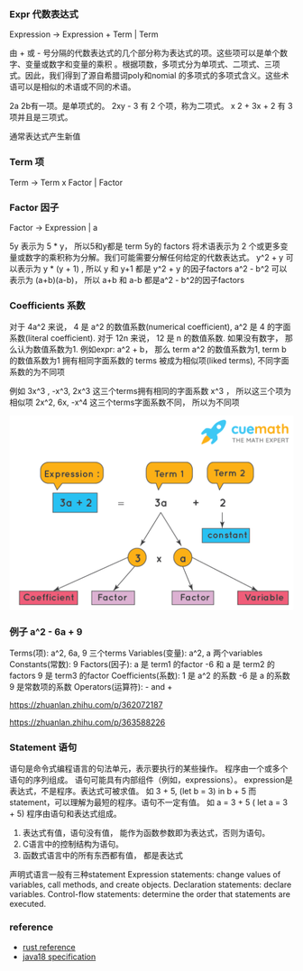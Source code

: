 ### Expr  代数表达式

Expression -> Expression + Term | Term

由 + 或 - 号分隔的代数表达式的几个部分称为表达式的项。这些项可以是单个数字、变量或数字和变量的乘积 。根据项数，多项式分为单项式、二项式、三项式。因此，我们得到了源自希腊词poly和nomial 的多项式的多项式含义。这些术语可以是相似的术语或不同的术语。

2a 2b有一项。是单项式的。
2xy - 3 有 2 个项，称为二项式。
x 2  + 3x + 2 有 3 项并且是三项式。 

通常表达式产生新值

### Term  项

Term -> Term x Factor | Factor

### Factor 因子

Factor -> Expression | a

5y 表示为 5 * y， 所以5和y都是  term 5y的 factors
将术语表示为 2 个或更多变量或数字的乘积称为分解。我们可能需要分解任何给定的代数表达式。
y^2 + y 可以表示为 y * (y + 1) , 所以 y 和 y+1 都是  y^2 + y 的因子factors
a^2 - b^2 可以表示为 (a+b)(a-b)， 所以 a+b 和 a-b 都是a^2 - b^2的因子factors

### Coefficients 系数
对于 4a^2 来说，  4 是 a^2 的数值系数(numerical coefficient),  a^2 是 4 的字面系数(literal coefficient).
对于 12n 来说， 12 是 n 的数值系数.
如果没有数字， 那么认为数值系数为1.
例如expr:  a^2 + b， 那么 term a^2 的数值系数为1,  term b 的数值系数为1
拥有相同字面系数的 terms 被成为相似项(liked terms), 不同字面系数的为不同项

例如 3x^3 ,   -x^3,  2x^3  这三个terms拥有相同的字面系数 x^3 ， 所以这三个项为相似项
2x^2, 6x, -x^4 这三个terms字面系数不同， 所以为不同项

![expr-term-factor](https://raw.githubusercontent.com/anlijiu/doc/assets/expression-term-factor-coefficient.png)

### 例子  a^2 - 6a + 9
Terms(项):  a^2, 6a, 9    三个terms
Variables(变量): a^2, a   两个variables 
Constants(常数): 9
Factors(因子): a 是 term1 的factor
               -6 和 a 是 term2 的factors
               9 是 term3 的factor
Coefficients(系数):  1 是 a^2 的系数
                    -6 是 a 的系数
                    9 是常数项的系数
Operators(运算符): - and +

https://zhuanlan.zhihu.com/p/362072187

https://zhuanlan.zhihu.com/p/363588226

### Statement 语句
语句是命令式编程语言的句法单元，表示要执行的某些操作。
程序由一个或多个语句的序列组成。
语句可能具有内部组件（例如，expressions）。
expression是表达式，不是程序。表达式可被求值。 如 3 + 5,  (let b = 3) in b + 5
而statement，可以理解为最短的程序。语句不一定有值。 如 a = 3 + 5 ( let a = 3 + 5)
程序由语句和表达式组成。
1. 表达式有值，语句没有值， 能作为函数参数即为表达式，否则为语句。
2. C语言中的控制结构为语句。
3. 函数式语言中的所有东西都有值， 都是表达式

声明式语言一般有三种statement
Expression statements: change values of variables, call methods, and create objects.
Declaration statements: declare variables.
Control-flow statements: determine the order that statements are executed. 

### reference
+ [rust reference](https://doc.rust-lang.org/stable/reference/)
+ [java18 specification](https://docs.oracle.com/javase/specs/jls/se18/html/index.html)

